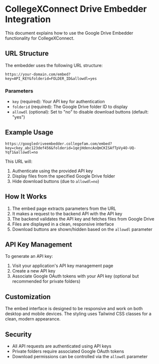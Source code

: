 # CollegeXConnect Drive Embedder Integration

This document explains how to use the Google Drive Embedder functionality for CollegeXConnect.

## URL Structure

The embedder uses the following URL structure:

```
https://your-domain.com/embed?key=API_KEY&folderid=FOLDER_ID&allowdl=yes
```

### Parameters

- `key` (required): Your API key for authentication
- `folderid` (required): The Google Drive folder ID to display
- `allowdl` (optional): Set to "no" to disable download buttons (default: "yes")

## Example Usage

```
https://googledriveembedder.collegefam.com/embed?key=ckey_abc123def456&folderid=1qejHdencAoQmCKISAfTpVy4O-UQ-Yqf1&allowdl=no
```

This URL will:
1. Authenticate using the provided API key
2. Display files from the specified Google Drive folder
3. Hide download buttons (due to `allowdl=no`)

## How It Works

1. The embed page extracts parameters from the URL
2. It makes a request to the backend API with the API key
3. The backend validates the API key and fetches files from Google Drive
4. Files are displayed in a clean, responsive interface
5. Download buttons are shown/hidden based on the `allowdl` parameter

## API Key Management

To generate an API key:

1. Visit your application's API key management page
2. Create a new API key
3. Associate Google OAuth tokens with your API key (optional but recommended for private folders)

## Customization

The embed interface is designed to be responsive and work on both desktop and mobile devices. The styling uses Tailwind CSS classes for a clean, modern appearance.

## Security

- All API requests are authenticated using API keys
- Private folders require associated Google OAuth tokens
- Download permissions can be controlled via the `allowdl` parameter